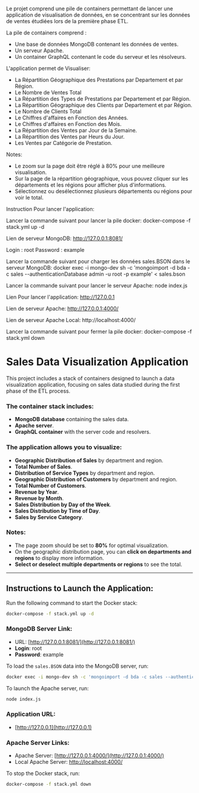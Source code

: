 
Le projet comprend une pile de containers permettant de lancer 
une application de visualisation de données, en se concentrant 
sur les données de ventes étudiées lors de la première phase ETL.

La pile de containers comprend :
- Une base de données MongoDB contenant les données de ventes.
- Un serveur Apache.
- Un container GraphQL contenant le code du serveur et les résolveurs.

L'application permet de Visualiser:
- La Répartition Géographique des Prestations par Departement et par Région.
- Le Nombre de Ventes Total
- La Répartition des Types de Prestations par Departement et par Région.
- La Répartition Géographique des Clients par Departement et par Région.
- Le Nombre de Clients Total
- Le Chiffres d'affaires en Fonction des Années.
- Le Chiffres d'affaires en Fonction des Mois.
- La Répartition des Ventes par Jour de la Semaine.
- La Répartition des Ventes par Heurs du Jour.
- Les Ventes par Catégorie de Prestation.

Notes:
- Le zoom sur la page doit être réglé à 80% pour une meilleure visualisation.
- Sur la page de la répartition géographique, vous pouvez cliquer sur les départements et les régions 
  pour afficher plus d'informations.
- Sélectionnez ou desélectionnez plusieurs départements ou régions pour voir le total.


Instruction Pour lancer l'application:

Lancer la commande suivant pour lancer la pile docker:
docker-compose -f stack.yml up -d

Lien de serveur MongoDB: 
http://127.0.0.1:8081/

Login : root
Password : example 


Lancer la commande suivant pour charger les données sales.BSON dans le serveur MongoDB:
docker exec -i mongo-dev sh -c 'mongoimport -d bda -c sales --authenticationDatabase admin -u root -p example' < sales.bson

Lancer la commande suivant pour lancer le serveur Apache:
node index.js

Lien Pour lancer l'application:
http://127.0.0.1

Lien de serveur Apache:
http://127.0.0.1:4000/

Lien de serveur Apache Local:
http://localhost:4000/

Lancer la commande suivant pour fermer la pile docker:
docker-compose -f stack.yml down


# Sales Data Visualization Application

This project includes a stack of containers designed to launch a data visualization application, focusing on sales data studied during the first phase of the ETL process.

### The container stack includes:
- **MongoDB database** containing the sales data.
- **Apache server**.
- **GraphQL container** with the server code and resolvers.

### The application allows you to visualize:
- **Geographic Distribution of Sales** by department and region.
- **Total Number of Sales**.
- **Distribution of Service Types** by department and region.
- **Geographic Distribution of Customers** by department and region.
- **Total Number of Customers**.
- **Revenue by Year**.
- **Revenue by Month**.
- **Sales Distribution by Day of the Week**.
- **Sales Distribution by Time of Day**.
- **Sales by Service Category**.

### Notes:
- The page zoom should be set to **80%** for optimal visualization.
- On the geographic distribution page, you can **click on departments and regions** to display more information.
- **Select or deselect multiple departments or regions** to see the total.

---

## Instructions to Launch the Application:

Run the following command to start the Docker stack:

```bash
docker-compose -f stack.yml up -d
```

### MongoDB Server Link:
- URL: [http://127.0.0.1:8081/](http://127.0.0.1:8081/)
- **Login**: root
- **Password**: example

To load the `sales.BSON` data into the MongoDB server, run:

```bash
docker exec -i mongo-dev sh -c 'mongoimport -d bda -c sales --authenticationDatabase admin -u root -p example' < sales.bson
```

To launch the Apache server, run:

```bash
node index.js
```

### Application URL:
- [http://127.0.0.1](http://127.0.0.1)

### Apache Server Links:
- Apache Server: [http://127.0.0.1:4000/](http://127.0.0.1:4000/)
- Local Apache Server: [http://localhost:4000/](http://localhost:4000/)

To stop the Docker stack, run:

```bash
docker-compose -f stack.yml down
```

